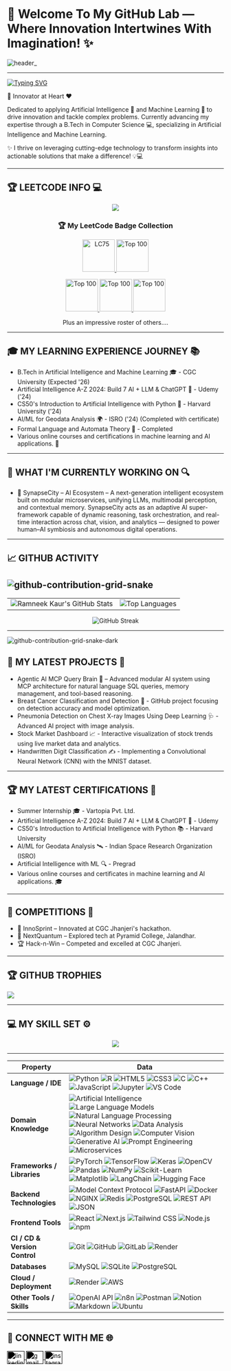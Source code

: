### <h1> 🌟 Welcome To My GitHub Lab — Where Innovation Intertwines With Imagination! ✨ </h1>


![header_](https://github.com/user-attachments/assets/a3869a1b-ceac-4184-9d5a-34abc80e51ac)

---
[![Typing SVG](https://readme-typing-svg.demolab.com?font=Fira+Code&duration=4500&pause=900&width=435&lines=Hi+there!+%E2%9C%A8+I+am+Ramneek+Kaur+%E2%9C%A8;Welcome+to+my+profile!+%F0%9F%92%BB;Always+learning+new+things+%F0%9F%8F%86)](https://git.io/typing-svg)

🚀 Innovator at Heart ❤️

Dedicated to applying Artificial Intelligence 🤖 and Machine Learning 🧠 to drive innovation and tackle complex problems. Currently advancing my expertise through a B.Tech in Computer Science 💻, specializing in Artificial Intelligence and Machine Learning.

✨ I thrive on leveraging cutting-edge technology to transform insights into actionable solutions that make a difference! 💡💻

---

## 🏆 LEETCODE INFO 💻

<p align="center">
  <img src="https://leetcard.jacoblin.cool/RamneekK?theme=dark">
</p> 

<h3 align="center">🏆 My LeetCode Badge Collection</h3>

<!-- LeetCode Badges Row -->
<p align="center">

  <a href="https://leetcode.com/RamneekK/" title="LeetCode 75 Challenge">
    <img src="https://assets.leetcode.com/static_assets/others/LeetCode_75.gif" width="75" height="75" alt="LC75"/>
  </a>
  <a href="https://leetcode.com/RamneekK/" title="Top 100 Liked Questions Solved">
    <img src="https://assets.leetcode.com/static_assets/others/Top_100_Liked.gif" width="75" height="75" alt="Top 100"/>
  </a>
</p>
<p align="center">
  
  <a href="https://leetcode.com/RamneekK/" title="Top 100 Liked Questions Solved">
    <img src="https://assets.leetcode.com/static_assets/others/2550.gif" width="75" height="75" alt="Top 100"/>
  </a>
  <a href="https://leetcode.com/RamneekK/" title="Top 100 Liked Questions Solved">
    <img src="https://assets.leetcode.com/static_assets/others/25100.gif" width="75" height="75" alt="Top 100"/>
  </a>
  <a href="https://leetcode.com/RamneekK/" title="Top 100 Liked Questions Solved">
    <img src="https://assets.leetcode.com/static_assets/others/200.gif" width="75" height="75" alt="Top 100"/>
  </a>
</p>

<p align="center">
Plus an impressive roster of others....
</p>
  
---

## 🎓 MY LEARNING EXPERIENCE JOURNEY 📚
- B.Tech in Artificial Intelligence and Machine Learning 🎓 - CGC University (Expected '26)
- Artificial Intelligence A-Z 2024: Build 7 AI + LLM & ChatGPT 🧠 - Udemy ('24)
- CS50's Introduction to Artificial Intelligence with Python 🍏 - Harvard University ('24)
- AI/ML for Geodata Analysis 🌍 - ISRO ('24) (Completed with certificate)
- Formal Language and Automata Theory 📖 - Completed
- Various online courses and certifications in machine learning and AI applications. 🎉
  
---


## 👷 WHAT I'M CURRENTLY WORKING ON 🔍
- 🧠 SynapseCity – AI Ecosystem – A next-generation intelligent ecosystem built on modular microservices, unifying LLMs, multimodal perception, and contextual memory. SynapseCity acts as an adaptive AI super-framework capable of dynamic reasoning, task orchestration, and real-time interaction across chat, vision, and analytics — designed to power human–AI symbiosis and autonomous digital operations.
  
---

## 📈 GITHUB ACTIVITY

![github-contribution-grid-snake](https://github.com/user-attachments/assets/529240fc-34ce-4676-ab40-970f0592ae7a)
---
<table>
  <tr>
    <td>
      <img src="https://github-readme-stats.vercel.app/api?username=Ramneek82810&show_icons=true&theme=radical" alt="Ramneek Kaur's GitHub Stats" />
    </td>
    <td>
      <img src="https://github-readme-stats.vercel.app/api/top-langs/?username=Ramneek82810&layout=normal&theme=radical" alt="Top Languages" />
    </td>
  </tr>
</table>

<p align="center">
  <img src="https://github-readme-streak-stats.herokuapp.com/?user=Ramneek82810&theme=radical" alt="GitHub Streak" />
</p>

---
![github-contribution-grid-snake-dark](https://github.com/user-attachments/assets/a922d272-39ca-47fa-9103-383b221c4ede)




## 🌱 MY LATEST PROJECTS 🚀
- Agentic AI MCP Query Brain 🤖 – Advanced modular AI system using MCP architecture for natural language SQL queries, memory management, and tool-based reasoning.
- Breast Cancer Classification and Detection 🧬 - GitHub project focusing on detection accuracy and model optimization.
- Pneumonia Detection on Chest X-ray Images Using Deep Learning 🩺 - Advanced AI project with image analysis.
- Stock Market Dashboard 📈 - Interactive visualization of stock trends using live market data and analytics.
- Handwritten Digit Classification ✍️ - Implementing a Convolutional Neural Network (CNN) with the MNIST dataset.
---

## 🏆 MY LATEST CERTIFICATIONS 📜

- Summer Internship 🎓 - Vartopia Pvt. Ltd. 
- Artificial Intelligence A-Z 2024: Build 7 AI + LLM & ChatGPT 🥇 - Udemy
- CS50's Introduction to Artificial Intelligence with Python 📚 - Harvard University
- AI/ML for Geodata Analysis 🛰 - Indian Space Research Organization (ISRO)
- Artificial Intelligence with ML 🔍 - Pregrad
- Various online courses and certificates in machine learning and AI applications. 🎓
---

## 🥇 COMPETITIONS 🎉

- 🌟 InnoSprint – Innovated at CGC Jhanjeri's hackathon.
- 🚀 NextQuantum – Explored tech at Pyramid College, Jalandhar.
- 🏆 Hack-n-Win – Competed and excelled at CGC Jhanjeri.
  
---

## 🏆 GITHUB TROPHIES
![](https://github-profile-trophy.vercel.app/?username=Ramneek82810&theme=radical&no-frame=false&no-bg=true&margin-w=4)

---

## 💻 MY SKILL SET ⚙️

<p align="center">
  <img src="https://img.shields.io/badge/TryHackMe-ramneek.kaur-0xD1.svg">
</p>

---

| **Property** | **Data** |
|--------------|----------|
| **Language / IDE** | ![Python](https://img.shields.io/badge/Python-3776AB?style=flat&logo=python&logoColor=white) ![R](https://img.shields.io/badge/R-276DC3?style=flat&logo=r) ![HTML5](https://img.shields.io/badge/HTML5-E34F26?style=flat&logo=html5&logoColor=white) ![CSS3](https://img.shields.io/badge/CSS3-1572B6?style=flat&logo=css3&logoColor=white) ![C](https://img.shields.io/badge/C-A8B9CC?style=flat&logo=c) ![C++](https://img.shields.io/badge/C++-00599C?style=flat&logo=cplusplus) ![JavaScript](https://img.shields.io/badge/JavaScript-F7DF1E?style=flat&logo=javascript&logoColor=black) ![Jupyter](https://img.shields.io/badge/Jupyter-FA743E?style=flat&logo=jupyter) ![VS Code](https://img.shields.io/badge/VS%20Code-0078D4?style=flat&logo=visual-studio-code&logoColor=white) |
| **Domain Knowledge** | ![Artificial Intelligence](https://img.shields.io/badge/Artificial%20Intelligence-065535?style=flat) ![Large Language Models](https://img.shields.io/badge/Large%20Language%20Models-065535?style=flat) ![Natural Language Processing](https://img.shields.io/badge/Natural%20Language%20Processing-065535?style=flat) ![Neural Networks](https://img.shields.io/badge/Neural%20Networks-065535?style=flat) ![Data Analysis](https://img.shields.io/badge/Data%20Analysis-065535?style=flat) ![Algorithm Design](https://img.shields.io/badge/Algorithm%20Design-065535?style=flat) ![Computer Vision](https://img.shields.io/badge/Computer%20Vision-065535?style=flat) ![Generative AI](https://img.shields.io/badge/Generative%20AI-065535?style=flat) ![Prompt Engineering](https://img.shields.io/badge/Prompt%20Engineering-065535?style=flat) ![Microservices](https://img.shields.io/badge/Microservices-065535?style=flat) |
| **Frameworks / Libraries** | ![PyTorch](https://img.shields.io/badge/PyTorch-EE4C2C?style=flat&logo=pytorch&logoColor=white) ![TensorFlow](https://img.shields.io/badge/TensorFlow-FF6F00?style=flat&logo=tensorflow&logoColor=white) ![Keras](https://img.shields.io/badge/Keras-D00000?style=flat&logo=keras&logoColor=white) ![OpenCV](https://img.shields.io/badge/OpenCV-5C3EE8?style=flat&logo=opencv) ![Pandas](https://img.shields.io/badge/Pandas-150458?style=flat&logo=pandas) ![NumPy](https://img.shields.io/badge/NumPy-013243?style=flat&logo=numpy) ![Scikit-Learn](https://img.shields.io/badge/Scikit--Learn-F7931E?style=flat&logo=scikit-learn) ![Matplotlib](https://img.shields.io/badge/Matplotlib-11557C?style=flat&logo=plotly) ![LangChain](https://img.shields.io/badge/LangChain-0A0A0A?style=flat&logoColor=white) ![Hugging Face](https://img.shields.io/badge/HuggingFace-FFD21E?style=flat&logo=huggingface&logoColor=black) |
| **Backend Technologies** | ![Model Context Protocol](https://img.shields.io/badge/MCP%20(Model%20Context%20Protocol)-20232A?style=flat&logo=openai&logoColor=white) ![FastAPI](https://img.shields.io/badge/FastAPI-009688?style=flat&logo=fastapi&logoColor=white) ![Docker](https://img.shields.io/badge/Docker-2496ED?style=flat&logo=docker&logoColor=white) ![NGINX](https://img.shields.io/badge/NGINX-009639?style=flat&logo=nginx&logoColor=white) ![Redis](https://img.shields.io/badge/Redis-DC382D?style=flat&logo=redis&logoColor=white) ![PostgreSQL](https://img.shields.io/badge/PostgreSQL-4169E1?style=flat&logo=postgresql&logoColor=white) ![REST API](https://img.shields.io/badge/REST%20API-FF6C37?style=flat&logo=fastapi&logoColor=white) ![JSON](https://img.shields.io/badge/JSON-000000?style=flat&logo=json&logoColor=white) |
| **Frontend Tools** | ![React](https://img.shields.io/badge/React-61DAFB?style=flat&logo=react&logoColor=black) ![Next.js](https://img.shields.io/badge/Next.js-000000?style=flat&logo=next.js&logoColor=white) ![Tailwind CSS](https://img.shields.io/badge/Tailwind%20CSS-38B2AC?style=flat&logo=tailwind-css&logoColor=white) ![Node.js](https://img.shields.io/badge/Node.js-339933?style=flat&logo=node.js&logoColor=white) ![npm](https://img.shields.io/badge/npm-CB3837?style=flat&logo=npm&logoColor=white) |
| **CI / CD & Version Control** | ![Git](https://img.shields.io/badge/Git-F05032?style=flat&logo=git&logoColor=white) ![GitHub](https://img.shields.io/badge/GitHub-181717?style=flat&logo=github) ![GitLab](https://img.shields.io/badge/GitLab-FC6D26?style=flat&logo=gitlab) ![Render](https://img.shields.io/badge/Render-46E3B7?style=flat&logo=render&logoColor=black) |
| **Databases** | ![MySQL](https://img.shields.io/badge/MySQL-4479A1?style=flat&logo=mysql&logoColor=white) ![SQLite](https://img.shields.io/badge/SQLite-003B57?style=flat&logo=sqlite&logoColor=white) ![PostgreSQL](https://img.shields.io/badge/PostgreSQL-4169E1?style=flat&logo=postgresql&logoColor=white) |
| **Cloud / Deployment** | ![Render](https://img.shields.io/badge/Render-46E3B7?style=flat&logo=render&logoColor=black) ![AWS](https://img.shields.io/badge/AWS-232F3E?style=flat&logo=amazon-aws&logoColor=white) |
| **Other Tools / Skills** | ![OpenAI API](https://img.shields.io/badge/OpenAI%20API-412991?style=flat&logo=openai&logoColor=white) ![n8n](https://img.shields.io/badge/n8n-FD5750?style=flat&logo=n8n&logoColor=white) ![Postman](https://img.shields.io/badge/Postman-FF6C37?style=flat&logo=postman&logoColor=white) ![Notion](https://img.shields.io/badge/Notion-000000?style=flat&logo=notion&logoColor=white) ![Markdown](https://img.shields.io/badge/Markdown-000000?style=flat&logo=markdown&logoColor=white) ![Ubuntu](https://img.shields.io/badge/Ubuntu-E95420?style=flat&logo=ubuntu&logoColor=white) |



---

## 🤝 CONNECT WITH ME 🌐

<p align="left">
  <a href="https://www.linkedin.com/in/ramneek-kaur-1b6a6725a/" target="blank">
    <img align="center" src="https://cdn.jsdelivr.net/npm/simple-icons@v3/icons/linkedin.svg" alt="linkedin" height="30" width="40" style="filter: brightness(100) invert(1);"/>
  </a>
  <a href="mailto:ramneek82810@gmail.com" target="blank">
    <img align="center" src="https://cdn.jsdelivr.net/npm/simple-icons@v3/icons/gmail.svg" alt="gmail" height="30" width="40" style="filter: brightness(100) invert(1);"/>
  </a>
  <a href="https://www.instagram.com/ramneek_kaur_20/" target="blank">
    <img align="center" src="https://cdn.jsdelivr.net/npm/simple-icons@v3/icons/instagram.svg" alt="instagram" height="30" width="40" style="filter: brightness(100) invert(1);"/>
  </a>
</p>
